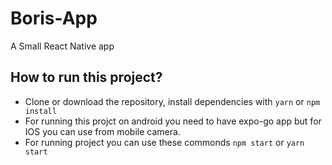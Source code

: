 # Boris-App
A Small React Native app  


## How to run this project?

- Clone or download the repository, install dependencies with `yarn` or `npm install`
- For running this projct on android you need to have expo-go app but for IOS you can use from mobile camera.
- For running project you can use these commonds `npm start` or `yarn start`



